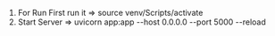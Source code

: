 1. For Run First run it     => source venv/Scripts/activate
2. Start Server             => uvicorn app:app --host 0.0.0.0 --port 5000 --reload
